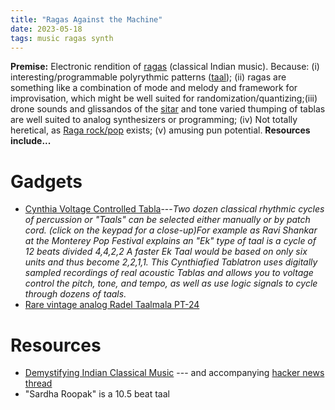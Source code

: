 ```yaml
---
title: "Ragas Against the Machine"
date: 2023-05-18
tags: music ragas synth
---
```


**Premise:** Electronic rendition of [ragas](https://en.wikipedia.org/wiki/Raga) (classical Indian music).  Because:  (i) interesting/programmable polyrythmic patterns ([taal](https://raag-hindustani.com/Rhythm.html)); (ii) ragas are something like a combination of mode and melody and framework for improvisation, which might be well suited for randomization/quantizing;(iii) drone sounds and glissandos of the [sitar](https://en.wikipedia.org/wiki/Sitar) and tone varied thumping of tablas are well suited to analog synthesizers or programming; (iv) Not totally heretical, as [Raga rock/pop](https://en.wikipedia.org/wiki/Raga_rock) exists; (v) amusing pun potential.  **Resources include...**


# Gadgets

* [Cynthia Voltage Controlled Tabla](https://www.modulargrid.net/c/cynthia-voltage-controlled-tabla)---*Two dozen classical rhythmic cycles of percussion or "Taals" can be selected either manually or by patch cord. (click on the keypad for a close-up)For example as Ravi Shankar at the Monterey Pop Festival explains an "Ek" type of taal is a cycle of 12 beats divided 4,4,2,2 A faster Ek Taal would be based on only six units and thus become 2,2,1,1. This Cynthiafied Tablatron uses digitally sampled recordings of real acoustic Tablas and allows you to voltage control the pitch, tone, and tempo, as well as use logic signals to cycle through dozens of taals.* 
* [Rare vintage analog Radel Taalmala PT-24](https://www.youtube.com/watch?v=AKOJrOqk7A0)

# Resources

* [Demystifying Indian Classical Music](https://raag-hindustani.com) --- and accompanying [hacker news thread](https://news.ycombinator.com/item?id=35634963)
*  "Sardha Roopak" is a 10.5 beat taal

